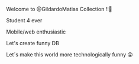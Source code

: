 Welcome to @GildardoMatias Collection !!👋

Student 4 ever

Mobile/web enthusiastic

Let's create funny DB

Let´s make this world more technologically funny 😜

<!---
GildardoMatias/GildardoMatias is a ✨ special ✨ repository because its `README.md` (this file) appears on your GitHub profile.
You can click the Preview link to take a look at your changes.
--->
